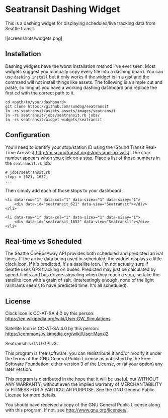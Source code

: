 Seatransit Dashing Widget
=========================

This is a dashing widget for displaying schedules/live tracking data from Seattle transit.

![screenshots/widgets.png]

Installation
------------
Dashing widgets have the worst installation method I've ever seen. Most widgets suggest you manually copy every file into a dashing board. You can use `dashing install` but it only works if the widget is in a gist and the command will not install things like assets. The following is a simple cut and paste, so long as you have a working dashing dashboard and replace the first _cd_ with the correct path to it.

```
cd <path/to/your/dashboard>
git clone https://github.com/sumdog/seatransit
ln -rs seatransit/assets assets/images/seatransit
ln -rs seatransit/jobs/seatransit.rb jobs/
ln -rs seatransit/widget widgets/seatransit
```

Configuration
-------------
You'll need to identify your stop/station ID using the (Sound Transit Real-Time Arrivals)[http://m.soundtransit.org/stops-and-arrivals]. The stop number appears when you click on a stop. Place a list of those numbers in the `seatransit.rb` job.

```
# jobs/seatransit.rb
stops = [621, 1652]
...
```

Then simply add each of those stops to your dashboard.

```
<li data-row="1" data-col="1" data-sizex="1" data-sizey="1">
    <div data-id="seatransit_621" data-view="Seatransit"></div>
</li>

<li data-row="1" data-col="1" data-sizex="1" data-sizey="1">
    <div data-id="seatransit_1652" data-view="Seatransit"></div>
</li>
```

Real-time vs Scheduled
----------------------
The Seattle OneBusAway API provides both scheduled and predicted arrival times. If the arrive data being used in scheduled, the widget displays a little clock icon. If it's predicted, it's a satellite icon. I'm not actually sure if Seattle uses GPS tracking on buses. Predicted may just be calculated by speed-limits and bus drivers signaling when they reach a stop, so take the satellite icon with a grain of salt. (Interestingly enough, none of the light rail/trams seems to have predicted time. It's all scheduled).

License
-------
Clock Icon is CC-AT-SA 4.0 by this person:
https://en.wikipedia.org/wiki/User:GW_Simulations

Satellite Icon is CC-AT-SA 4.0 by this person:
https://commons.wikimedia.org/wiki/User:Maxxl2

Seatransit is GNU GPLv3:

This program is free software: you can redistribute it and/or modify
it under the terms of the GNU General Public License as published by
the Free Software Foundation, either version 3 of the License, or
(at your option) any later version.

This program is distributed in the hope that it will be useful,
but WITHOUT ANY WARRANTY; without even the implied warranty of
MERCHANTABILITY or FITNESS FOR A PARTICULAR PURPOSE.  See the
GNU General Public License for more details.

You should have received a copy of the GNU General Public License
along with this program.  If not, see <http://www.gnu.org/licenses/>.
